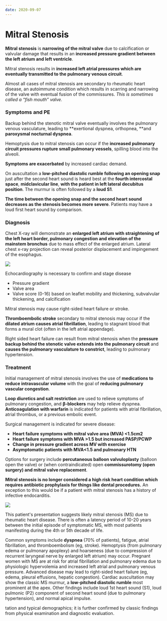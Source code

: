 ```yaml
---
date: 2020-09-07
---
```


# Mitral Stenosis

**Mitral stenosis** is **narrowing of the mitral valve** due to calcification or valvular damage that results in an **increased pressure gradient between the left atrium and left ventricle**.

Mitral stenosis results in **increased left atrial pressures which are eventually transmitted to the pulmonary venous circuit**.

Almost all cases of mitral stenosis are secondary to rheumatic heart disease, an autoimmune condition which results in scarring and narrowing of the valve with eventual fusion of the commissures. _This is sometimes called a “fish mouth” valve._

### Symptoms and PE

Backup behind the stenotic mitral valve eventually involves the pulmonary venous vasculature, leading to \*\*exertional dyspnea, orthopnea, \*\*and **paroxysmal nocturnal dyspnea**.

Hemoptysis due to mitral stenosis can occur if the **increased pulmonary circuit pressures rupture small pulmonary vessels**, spilling blood into the alveoli.

**Symptoms are exacerbated** by increased cardiac demand.

On auscultation a **low-pitched diastolic rumble following an opening snap** just after the second heart sound is heard best at the **fourth intercostal space**, **midclavicular line**, **with the patient in left lateral decubitus position**.
The murmur is often followed by a **loud S1**.

**The time between the opening snap and the second heart sound decreases as the stenosis becomes more severe**. Patients may have a loud first heart sound by comparison.

### Diagnosis

Chest X-ray will demonstrate an **enlarged left atrium with straightening of the left heart border, pulmonary congestion and elevation of the mainstem bronchus** due to mass effect of the enlarged atrium. Lateral chest x-ray projection can reveal posterior displacement and impingement of the esophagus.

![](https://photos.thisispiggy.com/file/wikiFiles/sziv8c.gif)

Echocardiography is necessary to confirm and stage disease

- Pressure gradient
- Valve area
- Valve score (0-16) based on leaflet mobility and thickening, subvalvular thickening, and calcification

Mitral stenosis may cause right-sided heart failure or stroke.

**Thromboembolic stroke** secondary to mitral stenosis may occur if the **dilated atrium causes atrial fibrillation**, leading to stagnant blood that forms a mural clot (often in the left atrial appendage).

Right sided heart failure can result from mitral stenosis when the **pressure backup behind the stenotic valve extends into the pulmonary circuit** and **causes the pulmonary vasculature to constrict**, leading to pulmonary hypertension.

### Treatment

Initial management of mitral stenosis involves the use of **medications to reduce intravascular volume** with the goal of **reducing pulmonary vascular congestion**.

**Loop diuretics and salt restriction** are used to relieve symptoms of pulmonary congestion, and **β-blockers** may help relieve dyspnea. **Anticoagulation with warfarin** is indicated for patients with atrial fibrillation, atrial thrombus, or a previous embolic event.

Surgical management is indicated for severe disease:

- **Heart failure symptoms with mitral valve area (MVA) <1.5cm2**
- **Heart failure symptoms with MVA >1.5 but increased PASP/PCWP**
- **Change in pressure gradient across MV with exercise**
- **Asymptomatic patients with MVA<1.5 and pulmonary HTN**

Options for surgery include **percutaneous balloon valvuloplasty** (balloon open the valve) or (when contraindicated) open **commissurotomy (open surgery) and mitral valve replacement**.

**Mitral stenosis is no longer considered a high risk heart condition which requires antibiotic prophylaxis for things like dental procedures.**  An exception to this would be if a patient with mitral stenosis has a history of infective endocarditis.

<!-- mitral stenosis sx, PE, dx -->

![](https://photos.thisispiggy.com/file/wikiFiles/image-20200225202053528.png)

This patient's presentation suggests likely mitral  stenosis (MS) due to rheumatic heart disease. There is often a latency  period of 10-20 years between the initial episode of  symptomatic MS, with most patients manifesting during the 4th or 5th  decade of life.

Common symptoms include **dyspnea** (70% of patients), fatigue, atrial fibrillation, and thromboembolism  (eg, stroke). Hemoptysis (from pulmonary edema or pulmonary apoplexy)  and hoarseness (due to compression of recurrent laryngeal nerve by  enlarged left atrium) may occur. Pregnant women with MS are at risk for atrial fibrillation and pulmonary edema due to physiologic hypervolemia and increased left atrial and pulmonary venous pressure. Advanced  disease may lead to right-sided heart failure (eg, edema, pleural  effusions, hepatic congestion). Cardiac auscultation may show the  classic MS murmur, a **low-pitched diastolic rumble** most  prominent at the apex. Other findings include loud 1st heart sound  (S1), loud pulmonic (P2) component of second heart sound (due to  pulmonary hypertension), and normal apical impulse.

tation and typical demographics;  it is further confirmed by classic findings from physical examination  and diagnostic evaluation.
